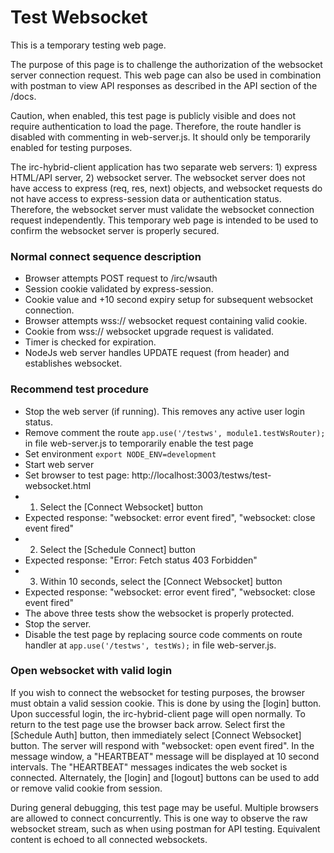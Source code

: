 # Test Websocket

This is a temporary testing web page.

The purpose of this page is to challenge the authorization
of the websocket server connection request. This web page can also
be used in combination with postman to view API responses as described
in the API section of the /docs.

Caution, when enabled, this test page is publicly visible and does not require
authentication to load the page. Therefore, the route handler
is disabled with commenting in web-server.js. It should only
be temporarily enabled for testing purposes.

The irc-hybrid-client application has two separate web servers: 1) express HTML/API server, 2) websocket server.
The websocket server does not have access to express (req, res, next) objects,
and websocket requests do not have access to express-session data or authentication status.
Therefore, the websocket server must validate the websocket connection request independently.
This temporary web page is intended to be used to confirm the websocket server is properly secured.

### Normal connect sequence description

* Browser attempts POST request to /irc/wsauth
* Session cookie validated by express-session.
* Cookie value and +10 second expiry setup for subsequent websocket connection.
* Browser attempts wss:// websocket request containing valid cookie.
* Cookie from wss:// websocket upgrade request is validated.
* Timer is checked for expiration.
* NodeJs web server handles UPDATE request (from header) and establishes websocket.

### Recommend test procedure

* Stop the web server (if running). This removes any active user login status.
* Remove comment the route `app.use('/testws', module1.testWsRouter);` in file web-server.js to temporarily enable the test page
* Set environment `export NODE_ENV=development`
* Start web server
* Set browser to test page: http://localhost:3003/testws/test-websocket.html
* 1) Select the [Connect Websocket] button
* Expected response:  "websocket: error event fired", "websocket: close event fired"
* 2) Select the [Schedule Connect] button
* Expected response: "Error: Fetch status 403 Forbidden"
* 3) Within 10 seconds, select the [Connect Websocket] button
* Expected response:  "websocket: error event fired", "websocket: close event fired"
* The above three tests show the websocket is properly protected.
* Stop the server.
* Disable the test page by replacing source code comments on route handler at `app.use('/testws', testWs);` in file web-server.js.

### Open websocket with valid login

If you wish to connect the websocket for testing purposes, the browser must obtain a valid session
cookie. This is done by using the [login] button. Upon successful login,
the irc-hybrid-client page will open normally. To return to the test page use the browser back arrow.
Select first the [Schedule Auth] button, then immediately select [Connect Websocket] button.
The server will respond with "websocket: open event fired". In the message window, a "HEARTBEAT"
message will be displayed at 10 second intervals. The "HEARTBEAT" messages indicates the web socket is connected.
Alternately, the [login] and [logout] buttons can be used to add or remove valid cookie from session.

During general debugging, this test page may be useful. Multiple browsers are allowed to connect concurrently.
This is one way to observe the raw websocket stream, such as when using postman for API testing.
Equivalent content is echoed to all connected websockets.
